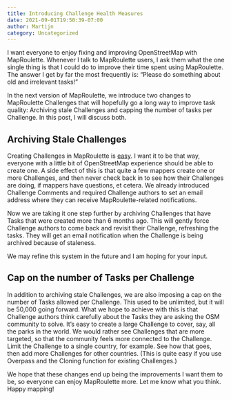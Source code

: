 ```yaml
---
title: Introducing Challenge Health Measures
date: 2021-09-01T19:50:39-07:00
author: Martijn
category: Uncategorized
---
```


I want everyone to enjoy fixing and improving OpenStreetMap with
MapRoulette. Whenever I talk to MapRoulette users, I ask them what the
one single thing is that I could do to improve their time spent using
MapRoulette. The answer I get by far the most frequently is: “Please do
something about old and irrelevant tasks!”

In the next version of MapRoulette, we introduce two changes to
MapRoulette Challenges that will hopefully go a long way to improve task
quality: Archiving stale Challenges and capping the number of tasks per
Challenge. In this post, I will discuss both.

## Archiving Stale Challenges

Creating Challenges in MapRoulette is
[easy](https://learn.maproulette.org/screencasts/create-a-challenge-with-overpass/#content).
I want it to be that way, everyone with a little bit of OpenStreetMap
experience should be able to create one. A side effect of this is that
quite a few mappers create one or more Challenges, and then never check
back in to see how their Challenges are doing, if mappers have
questions, et cetera. We already introduced Challenge Comments and
required Challenge authors to set an email address where they can
receive MapRoulette-related notifications.

Now we are taking it one step further by archiving Challenges that have
Tasks that were created more than 6 months ago. This will gently force
Challenge authors to come back and revisit their Challenge, refreshing
the tasks. They will get an email notification when the Challenge is
being archived because of staleness.

We may refine this system in the future and I am hoping for your input.

## Cap on the number of Tasks per Challenge

In addition to archiving stale Challenges, we are also imposing a cap on
the number of Tasks allowed per Challenge. This used to be unlimited,
but it will be 50,000 going forward. What we hope to achieve with this
is that Challenge authors think carefully about the Tasks they are
asking the OSM community to solve. It’s easy to create a large Challenge
to cover, say, all the parks in the world. We would rather see
Challenges that are more targeted, so that the community feels more
connected to the Challenge. Limit the Challenge to a single country, for
example. See how that goes, then add more Challenges for other
countries. (This is quite easy if you use Overpass and the Cloning
function for existing Challenges.)

We hope that these changes end up being the improvements I want them to
be, so everyone can enjoy MapRoulette more. Let me know what you think.
Happy mapping!
